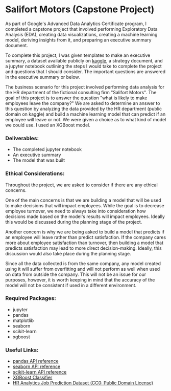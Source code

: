 # Salifort Motors (Capstone Project)

As part of Google's Advanced Data Analytics Certificate program, 
I completed a capstone project that involved performing Exploratory Data Analysis (EDA), creating data visualizations, 
creating a machine learning model, deriving insights from it, and preparing an executive summary document.

To complete this project, I was given templates to make an executive summary, a dataset available publicly on 
[kaggle](https://www.kaggle.com/datasets/mfaisalqureshi/hr-analytics-and-job-prediction?select=HR_comma_sep.csv), 
a strategy document, and a jupyter notebook outlining the steps I would take to complete the project and questions that I should consider. 
The important questions are answered in the executive summary or below.

The business scenario for this project involved performing data analysis for the HR department of the fictional consulting firm "Salifort Motors". 
The goal of this project is to answer the question "what is likely to make employees leave the company?" 
We are asked to determine an answer to this question by analyzing the data provided by the HR department (public domain on kaggle)
and build a machine learning model that can predict if an employee will leave or not. 
We were given a choice as to what kind of model we could use. I used an XGBoost model.

### Deliverables:
- The completed jupyter notebook
- An executive summary
- The model that was built

### Ethical Considerations:
Throughout the project, we are asked to consider if there are any ethical concerns.

One of the main concerns is that we are building a model that will be used to make decisions that will impact employees.
While the goal is to decrease employee turnover, we need to always take into consideration how 
decisions made based on the model's results will impact employees. Ideally this would be discussed during the planning stage of the project.

Another concern is why we are being asked to build a model that predicts if an employee will leave rather than predict satisfaction.
If the company cares more about employee satisfaction than turnover, 
then building a model that predicts satisfaction may lead to more direct decision-making. 
Ideally, this discussion would also take place during the planning stage.

Since all the data collected is from the same company, any model created using it will suffer from overfitting and will
not perform as well when used on data from outside the company. This will not be an issue for our purposes, however, 
it is worth keeping in mind that the accuracy of the model will not be consistent if used in a different environment.


### Required Packages:
- jupyter
- pandas
- matplotlib
- seaborn
- scikit-learn
- xgboost


### Useful Links:

- [pandas API reference](https://pandas.pydata.org/docs/reference/index.html)
- [seaborn API reference](https://seaborn.pydata.org/api.html)
- [scikit-learn API reference](https://scikit-learn.org/stable/modules/classes.html)
- [XGBoost Classifier](https://xgboost.readthedocs.io/en/stable/python/python_api.html#xgboost.XGBClassifier)
- [HR Analytics Job Prediction Dataset (CC0: Public Domain License)](https://www.kaggle.com/datasets/mfaisalqureshi/hr-analytics-and-job-prediction?select=HR_comma_sep.csv)
